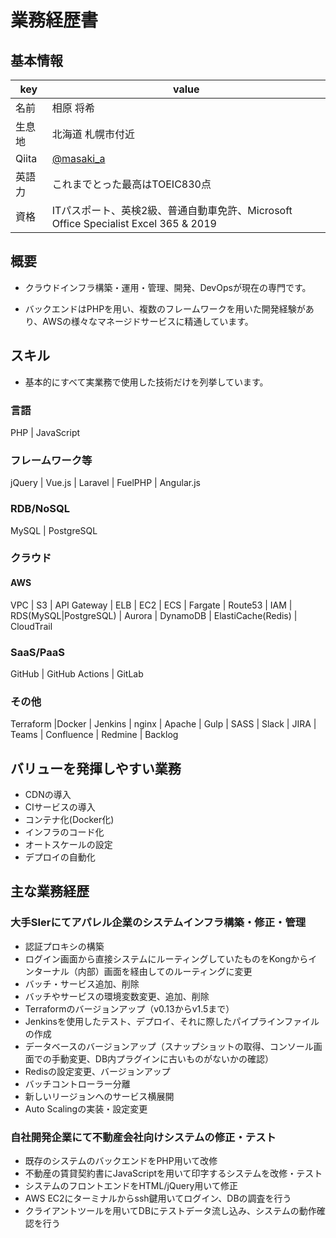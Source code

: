 # 業務経歴書

## 基本情報

|key|value|
|----|----|
|名前|相原 将希|
|生息地|北海道 札幌市付近|
|Qiita|[@masaki_a](https://qiita.com/masaki_a)|
|英語力|これまでとった最高はTOEIC830点|
|資格|ITパスポート、英検2級、普通自動車免許、Microsoft Office Specialist Excel 365 & 2019|																

## 概要

- クラウドインフラ構築・運用・管理、開発、DevOpsが現在の専門です。

- バックエンドはPHPを用い、複数のフレームワークを用いた開発経験があり、AWSの様々なマネージドサービスに精通しています。

## スキル

- 基本的にすべて実業務で使用した技術だけを列挙しています。

### 言語

PHP | JavaScript

### フレームワーク等

jQuery | Vue.js | Laravel | FuelPHP |  Angular.js

### RDB/NoSQL

MySQL | PostgreSQL

### クラウド

#### AWS

VPC | S3 | API Gateway | ELB | EC2 | ECS | Fargate | Route53 | IAM | RDS(MySQL|PostgreSQL) | Aurora | DynamoDB | ElastiCache(Redis) | CloudTrail

### SaaS/PaaS

GitHub | GitHub Actions | GitLab

### その他

Terraform |Docker | Jenkins | nginx | Apache | Gulp | SASS | Slack | JIRA | Teams | Confluence | Redmine | Backlog

## バリューを発揮しやすい業務

- CDNの導入
- CIサービスの導入
- コンテナ化(Docker化)
- インフラのコード化
- オートスケールの設定
- デプロイの自動化


## 主な業務経歴

### 大手SIerにてアパレル企業のシステムインフラ構築・修正・管理
- 認証プロキシの構築
- ログイン画面から直接システムにルーティングしていたものをKongからインターナル（内部）画面を経由してのルーティングに変更
- バッチ・サービス追加、削除
- バッチやサービスの環境変数変更、追加、削除
- Terraformのバージョンアップ（v0.13からv1.5まで）
- Jenkinsを使用したテスト、デプロイ、それに際したパイプラインファイルの作成
- データベースのバージョンアップ（スナップショットの取得、コンソール画面での手動変更、DB内プラグインに古いものがないかの確認）
- Redisの設定変更、バージョンアップ
- バッチコントローラー分離
- 新しいリージョンへのサービス横展開
- Auto Scalingの実装・設定変更

### 自社開発企業にて不動産会社向けシステムの修正・テスト
- 既存のシステムのバックエンドをPHP用いて改修
- 不動産の賃貸契約書にJavaScriptを用いて印字するシステムを改修・テスト
- システムのフロントエンドをHTML/jQuery用いて修正
- AWS EC2にターミナルからssh鍵用いてログイン、DBの調査を行う
- クライアントツールを用いてDBにテストデータ流し込み、システムの動作確認を行う
